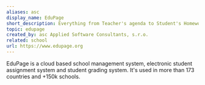 ```yaml
---
aliases: asc
display_name: EduPage
short_description: Everything from Teacher's agenda to Student's Homework
topic: edupage
created_by: asc Applied Software Consultants, s.r.o.
related: school
url: https://www.edupage.org
---
```

EduPage is a cloud based school management system, electronic student assignment system and student grading system. It's used in more than 173 countries and +150k schools.
